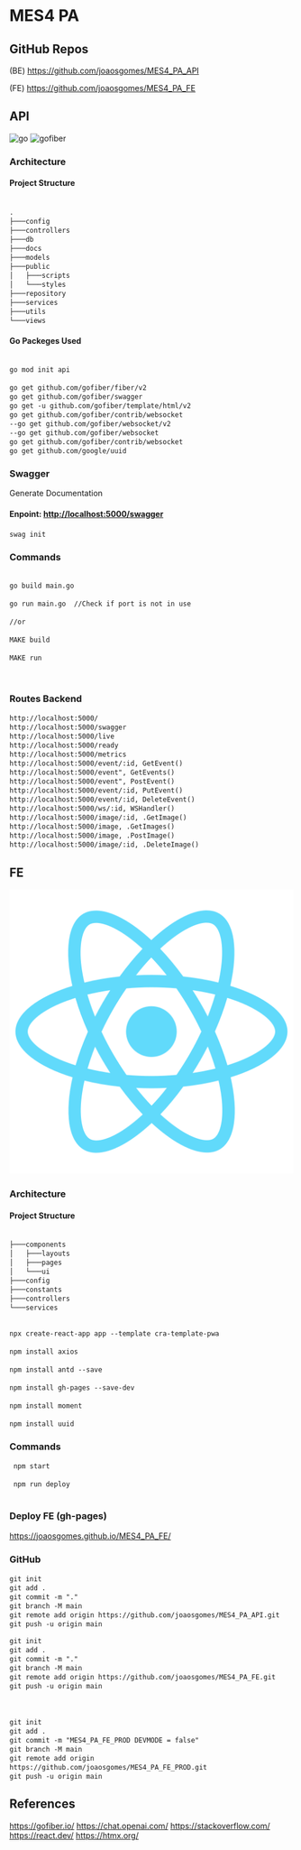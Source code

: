 # MES4 PA

## GitHub Repos

(BE) <https://github.com/joaosgomes/MES4_PA_API>

(FE) <https://github.com/joaosgomes/MES4_PA_FE>

## API

![go](https://go.dev/images/go-logo-blue.svg)
![gofiber](https://gofiber.io/assets/images/logo.svg)

### Architecture

#### Project Structure

````console

.
├───config
├───controllers
├───db
├───docs
├───models
├───public
│   ├───scripts
│   └───styles
├───repository
├───services
├───utils
└───views
````

#### Go Packeges Used

````console

go mod init api

go get github.com/gofiber/fiber/v2
go get github.com/gofiber/swagger
go get -u github.com/gofiber/template/html/v2
go get github.com/gofiber/contrib/websocket
--go get github.com/gofiber/websocket/v2
--go get github.com/gofiber/websocket
go get github.com/gofiber/contrib/websocket
go get github.com/google/uuid
````

### Swagger

Generate Documentation

#### Enpoint: <http://localhost:5000/swagger>

````console
swag init

````

### Commands

````console

go build main.go

go run main.go  //Check if port is not in use

//or

MAKE build

MAKE run



````

### Routes Backend

````console
http://localhost:5000/
http://localhost:5000/swagger
http://localhost:5000/live
http://localhost:5000/ready
http://localhost:5000/metrics
http://localhost:5000/event/:id, GetEvent()
http://localhost:5000/event", GetEvents()
http://localhost:5000/event", PostEvent()
http://localhost:5000/event/:id, PutEvent()
http://localhost:5000/event/:id, DeleteEvent()
http://localhost:5000/ws/:id, WSHandler()
http://localhost:5000/image/:id, .GetImage()
http://localhost:5000/image, .GetImages()
http://localhost:5000/image, .PostImage()
http://localhost:5000/image/:id, .DeleteImage()
````

## FE

![React](https://raw.githubusercontent.com/joaosgomes/MES4_PA_FE/main/public/logo512.png)

### Architecture

#### Project Structure

````console

├───components
│   ├───layouts
│   ├───pages
│   └───ui
├───config
├───constants
├───controllers
└───services
````

````console

npx create-react-app app --template cra-template-pwa

npm install axios

npm install antd --save

npm install gh-pages --save-dev

npm install moment

npm install uuid

````

### Commands

````
 npm start
 
 npm run deploy
 
````

### Deploy FE (gh-pages)

<https://joaosgomes.github.io/MES4_PA_FE/>

### GitHub

````console
git init
git add .
git commit -m "."
git branch -M main
git remote add origin https://github.com/joaosgomes/MES4_PA_API.git
git push -u origin main

````

````console
git init
git add .
git commit -m "."
git branch -M main
git remote add origin https://github.com/joaosgomes/MES4_PA_FE.git
git push -u origin main



git init
git add .
git commit -m "MES4_PA_FE_PROD DEVMODE = false"
git branch -M main
git remote add origin https://github.com/joaosgomes/MES4_PA_FE_PROD.git
git push -u origin main

````

## References

<https://gofiber.io/>
<https://chat.openai.com/>
<https://stackoverflow.com/>
<https://react.dev/>
<https://htmx.org/>
